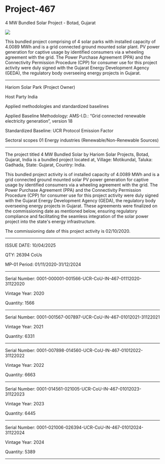 # Project-467
4 MW Bundled Solar Project - Botad, Gujarat

![](https://www.ucarbonregistry.io/Registry/Generate?code=https%3A%2F%2Fwww.ucarbonregistry.io%2FRegistry%2FDetails%3Fid%3Dd1EdL9BPNu9QFdh%252Bm5Rp9w%253D%253D&size=2)


This bundled project comprising of 4 solar parks with installed capacity of 4.0089 MWh and is a grid connected ground mounted solar plant. PV power generation for captive usage by identified consumers via a wheeling agreement with the grid. The Power Purchase Agreement (PPA) and the Connectivity Permission Procedure (CPP) for consumer use for this project activity were duly signed with the Gujarat Energy Development Agency (GEDA), the regulatory body overseeing energy projects in Gujarat.
_______________

Hariom Solar Park (Project Owner) 

Host Party India 

Applied methodologies and standardized 
baselines 

Applied Baseline Methodology: 
AMS-I.D.: “Grid connected renewable electricity 
generation”, version 18 

Standardized Baseline: UCR Protocol Emission 
Factor 

Sectoral scopes 
01 Energy industries 
(Renewable/Non-Renewable Sources)
______________
The project titled 4 MW Bundled Solar by Hariom Solar Projects, Botad, Gujarat, India is a bundled project located 
at, Village: Motikundal, Taluka: Gadhada, State: Gujarat, Country: India. 

This bundled project activity is of installed capacity of 4.0089 MWh and is a grid connected ground mounted solar 
PV power generation for captive usage by identified consumers via a wheeling agreement with the grid. The Power 
Purchase Agreement (PPA) and the Connectivity Permission Procedure (CPP) for consumer use for this project 
activity were duly signed with the Gujarat Energy Development Agency (GEDA), the regulatory body overseeing 
energy projects in Gujarat. These agreements were finalized on the commissioning date as mentioned below, 
ensuring regulatory compliance and facilitating the seamless integration of the solar power project into the state's 
energy infrastructure. 

The commissioning date of this project activity is 02/10/2020. 
______________
ISSUE DATE: 10/04/2025

QTY: 26394 CoUs

MP-01 Period: 01/11/2020-31/12/2024
____________
Serial Number: 0001-000001-001566-UCR-CoU-IN-467-01112020-31122020

Vintage Year: 2020

Quantity: 1566
_____
Serial Number: 0001-001567-007897-UCR-CoU-IN-467-01012021-31122021

Vintage Year: 2021

Quantity: 6331
__________
Serial Number: 0001-007898-014560-UCR-CoU-IN-467-01012022-31122022

Vintage Year: 2022

Quantity: 6663
__________
Serial Number: 0001-014561-021005-UCR-CoU-IN-467-01012023-31122023

Vintage Year: 2023

Quantity: 6445
___________
Serial Number: 0001-021006-026394-UCR-CoU-IN-467-01012024-31122024

Vintage Year: 2024

Quantity: 5389
__________

